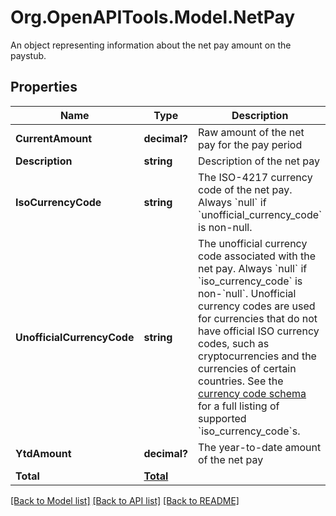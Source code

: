 # Org.OpenAPITools.Model.NetPay
An object representing information about the net pay amount on the paystub.

## Properties

Name | Type | Description | Notes
------------ | ------------- | ------------- | -------------
**CurrentAmount** | **decimal?** | Raw amount of the net pay for the pay period | [optional] 
**Description** | **string** | Description of the net pay | [optional] 
**IsoCurrencyCode** | **string** | The ISO-4217 currency code of the net pay. Always &#x60;null&#x60; if &#x60;unofficial_currency_code&#x60; is non-null. | [optional] 
**UnofficialCurrencyCode** | **string** | The unofficial currency code associated with the net pay. Always &#x60;null&#x60; if &#x60;iso_currency_code&#x60; is non-&#x60;null&#x60;. Unofficial currency codes are used for currencies that do not have official ISO currency codes, such as cryptocurrencies and the currencies of certain countries.  See the [currency code schema](https://plaid.com/docs/api/accounts#currency-code-schema) for a full listing of supported &#x60;iso_currency_code&#x60;s. | [optional] 
**YtdAmount** | **decimal?** | The year-to-date amount of the net pay | [optional] 
**Total** | [**Total**](Total.md) |  | [optional] 

[[Back to Model list]](../README.md#documentation-for-models) [[Back to API list]](../README.md#documentation-for-api-endpoints) [[Back to README]](../README.md)

